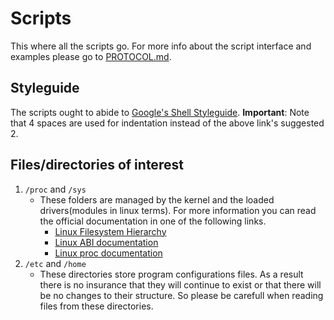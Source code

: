 # Scripts

This where all the scripts go. For more info about the script interface and examples please go to [PROTOCOL.md](PROTOCOL.md).

## Styleguide

The scripts ought to abide to [Google's Shell Styleguide](https://google.github.io/styleguide/shell.xml).
**Important**: Note that 4 spaces are used for indentation instead of the above link's suggested 2.

## Files/directories of interest

1. `/proc` and `/sys`
    - These folders are managed by the kernel and the loaded drivers(modules in linux terms). For more information you can read the official documentation in one of the following links.
        - [Linux Filesystem Hierarchy](http://tldp.org/LDP/Linux-Filesystem-Hierarchy/html/index.html)
        - [Linux ABI documentation](https://github.com/torvalds/linux/tree/master/Documentation/ABI)
        - [Linux proc documentation](https://github.com/torvalds/linux/blob/master/Documentation/filesystems/proc.txt)
2. `/etc` and `/home`
    - These directories store program configurations files. As a result there is no insurance that they will continue to exist or that there will be no changes to their structure. So please be carefull when reading files from these directories.